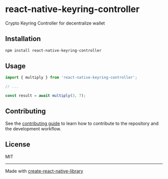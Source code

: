 # react-native-keyring-controller

Crypto Keyring Controller for decentralize wallet

## Installation

```sh
npm install react-native-keyring-controller
```

## Usage

```js
import { multiply } from 'react-native-keyring-controller';

// ...

const result = await multiply(3, 7);
```

## Contributing

See the [contributing guide](CONTRIBUTING.md) to learn how to contribute to the repository and the development workflow.

## License

MIT

---

Made with [create-react-native-library](https://github.com/callstack/react-native-builder-bob)

